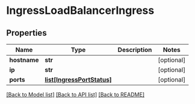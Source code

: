 # IngressLoadBalancerIngress

## Properties
Name | Type | Description | Notes
------------ | ------------- | ------------- | -------------
**hostname** | **str** |  | [optional] 
**ip** | **str** |  | [optional] 
**ports** | [**list[IngressPortStatus]**](IngressPortStatus.md) |  | [optional] 

[[Back to Model list]](../README.md#documentation-for-models) [[Back to API list]](../README.md#documentation-for-api-endpoints) [[Back to README]](../README.md)

